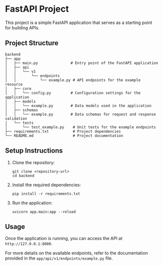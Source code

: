 # FastAPI Project

This project is a simple FastAPI application that serves as a starting point for building APIs. 

## Project Structure

```
backend
├── app
│   ├── main.py               # Entry point of the FastAPI application
│   ├── api
│   │   └── v1
│   │       └── endpoints
│   │           └── example.py # API endpoints for the example resource
│   ├── core
│   │   └── config.py         # Configuration settings for the application
│   ├── models
│   │   └── example.py        # Data models used in the application
│   ├── schemas
│   │   └── example.py        # Data schemas for request and response validation
│   └── tests
│       └── test_example.py    # Unit tests for the example endpoints
├── requirements.txt           # Project dependencies
└── README.md                  # Project documentation
```

## Setup Instructions

1. Clone the repository:
   ```
   git clone <repository-url>
   cd backend
   ```

2. Install the required dependencies:
   ```
   pip install -r requirements.txt
   ```

3. Run the application:
   ```
   uvicorn app.main:app --reload
   ```

## Usage

Once the application is running, you can access the API at `http://127.0.0.1:8000`. 

For more details on the available endpoints, refer to the documentation provided in the `app/api/v1/endpoints/example.py` file.